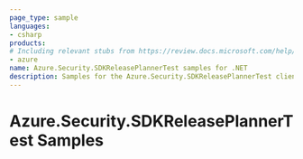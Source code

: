 ```yaml
---
page_type: sample
languages:
- csharp
products:
# Including relevant stubs from https://review.docs.microsoft.com/help/contribute/metadata-taxonomies#product
- azure
name: Azure.Security.SDKReleasePlannerTest samples for .NET
description: Samples for the Azure.Security.SDKReleasePlannerTest client library.
---
```


# Azure.Security.SDKReleasePlannerTest Samples

<!-- please refer to <https://github.com/Azure/azure-sdk-for-net/blob/main/sdk/template/Azure.Template/samples/README.md> to write sample readme. -->
